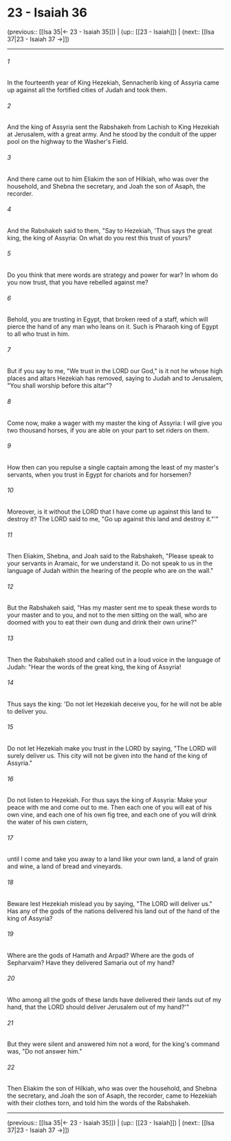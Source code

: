# 23 - Isaiah 36

(previous:: [[Isa 35|← 23 - Isaiah 35]]) | (up:: [[23 - Isaiah]]) | (next:: [[Isa 37|23 - Isaiah 37 →]])

***


###### 1 
In the fourteenth year of King Hezekiah, Sennacherib king of Assyria came up against all the fortified cities of Judah and took them. 

###### 2 
And the king of Assyria sent the Rabshakeh from Lachish to King Hezekiah at Jerusalem, with a great army. And he stood by the conduit of the upper pool on the highway to the Washer's Field. 

###### 3 
And there came out to him Eliakim the son of Hilkiah, who was over the household, and Shebna the secretary, and Joah the son of Asaph, the recorder. 

###### 4 
And the Rabshakeh said to them, "Say to Hezekiah, 'Thus says the great king, the king of Assyria: On what do you rest this trust of yours? 

###### 5 
Do you think that mere words are strategy and power for war? In whom do you now trust, that you have rebelled against me? 

###### 6 
Behold, you are trusting in Egypt, that broken reed of a staff, which will pierce the hand of any man who leans on it. Such is Pharaoh king of Egypt to all who trust in him. 

###### 7 
But if you say to me, "We trust in the LORD our God," is it not he whose high places and altars Hezekiah has removed, saying to Judah and to Jerusalem, "You shall worship before this altar"? 

###### 8 
Come now, make a wager with my master the king of Assyria: I will give you two thousand horses, if you are able on your part to set riders on them. 

###### 9 
How then can you repulse a single captain among the least of my master's servants, when you trust in Egypt for chariots and for horsemen? 

###### 10 
Moreover, is it without the LORD that I have come up against this land to destroy it? The LORD said to me, "Go up against this land and destroy it."'" 

###### 11 
Then Eliakim, Shebna, and Joah said to the Rabshakeh, "Please speak to your servants in Aramaic, for we understand it. Do not speak to us in the language of Judah within the hearing of the people who are on the wall." 

###### 12 
But the Rabshakeh said, "Has my master sent me to speak these words to your master and to you, and not to the men sitting on the wall, who are doomed with you to eat their own dung and drink their own urine?" 

###### 13 
Then the Rabshakeh stood and called out in a loud voice in the language of Judah: "Hear the words of the great king, the king of Assyria! 

###### 14 
Thus says the king: 'Do not let Hezekiah deceive you, for he will not be able to deliver you. 

###### 15 
Do not let Hezekiah make you trust in the LORD by saying, "The LORD will surely deliver us. This city will not be given into the hand of the king of Assyria." 

###### 16 
Do not listen to Hezekiah. For thus says the king of Assyria: Make your peace with me and come out to me. Then each one of you will eat of his own vine, and each one of his own fig tree, and each one of you will drink the water of his own cistern, 

###### 17 
until I come and take you away to a land like your own land, a land of grain and wine, a land of bread and vineyards. 

###### 18 
Beware lest Hezekiah mislead you by saying, "The LORD will deliver us." Has any of the gods of the nations delivered his land out of the hand of the king of Assyria? 

###### 19 
Where are the gods of Hamath and Arpad? Where are the gods of Sepharvaim? Have they delivered Samaria out of my hand? 

###### 20 
Who among all the gods of these lands have delivered their lands out of my hand, that the LORD should deliver Jerusalem out of my hand?'" 

###### 21 
But they were silent and answered him not a word, for the king's command was, "Do not answer him." 

###### 22 
Then Eliakim the son of Hilkiah, who was over the household, and Shebna the secretary, and Joah the son of Asaph, the recorder, came to Hezekiah with their clothes torn, and told him the words of the Rabshakeh.

***

(previous:: [[Isa 35|← 23 - Isaiah 35]]) | (up:: [[23 - Isaiah]]) | (next:: [[Isa 37|23 - Isaiah 37 →]])
